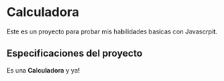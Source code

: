 # Calculadora

Este es un proyecto para probar mis habilidades basicas con Javascrpit.

## Especificaciones del proyecto

Es una **Calculadora** y ya!
